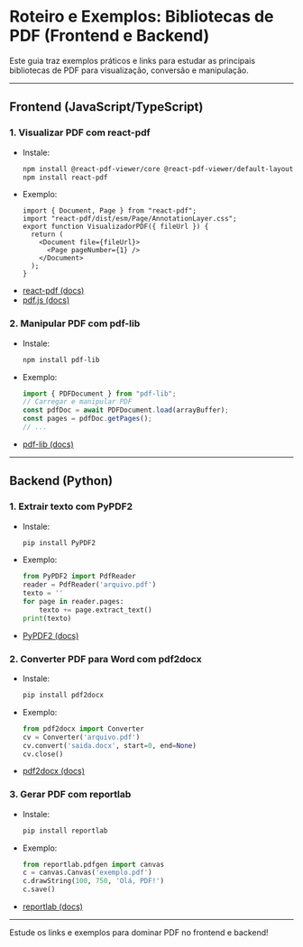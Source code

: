# Roteiro e Exemplos: Bibliotecas de PDF (Frontend e Backend)

Este guia traz exemplos práticos e links para estudar as principais bibliotecas de PDF para visualização, conversão e manipulação.

---

## Frontend (JavaScript/TypeScript)

### 1. Visualizar PDF com react-pdf

- Instale:
  ```bash
  npm install @react-pdf-viewer/core @react-pdf-viewer/default-layout
  npm install react-pdf
  ```
- Exemplo:
  ```tsx
  import { Document, Page } from "react-pdf";
  import "react-pdf/dist/esm/Page/AnnotationLayer.css";
  export function VisualizadorPDF({ fileUrl }) {
    return (
      <Document file={fileUrl}>
        <Page pageNumber={1} />
      </Document>
    );
  }
  ```
- [react-pdf (docs)](https://github.com/wojtekmaj/react-pdf)
- [pdf.js (docs)](https://mozilla.github.io/pdf.js/)

### 2. Manipular PDF com pdf-lib

- Instale:
  ```bash
  npm install pdf-lib
  ```
- Exemplo:
  ```js
  import { PDFDocument } from "pdf-lib";
  // Carregar e manipular PDF
  const pdfDoc = await PDFDocument.load(arrayBuffer);
  const pages = pdfDoc.getPages();
  // ...
  ```
- [pdf-lib (docs)](https://pdf-lib.js.org/)

---

## Backend (Python)

### 1. Extrair texto com PyPDF2

- Instale:
  ```bash
  pip install PyPDF2
  ```
- Exemplo:
  ```python
  from PyPDF2 import PdfReader
  reader = PdfReader('arquivo.pdf')
  texto = ''
  for page in reader.pages:
      texto += page.extract_text()
  print(texto)
  ```
- [PyPDF2 (docs)](https://pypdf2.readthedocs.io/)

### 2. Converter PDF para Word com pdf2docx

- Instale:
  ```bash
  pip install pdf2docx
  ```
- Exemplo:
  ```python
  from pdf2docx import Converter
  cv = Converter('arquivo.pdf')
  cv.convert('saida.docx', start=0, end=None)
  cv.close()
  ```
- [pdf2docx (docs)](https://github.com/dothinking/pdf2docx)

### 3. Gerar PDF com reportlab

- Instale:
  ```bash
  pip install reportlab
  ```
- Exemplo:
  ```python
  from reportlab.pdfgen import canvas
  c = canvas.Canvas('exemplo.pdf')
  c.drawString(100, 750, 'Olá, PDF!')
  c.save()
  ```
- [reportlab (docs)](https://www.reportlab.com/docs/reportlab-userguide.pdf)

---

Estude os links e exemplos para dominar PDF no frontend e backend!
